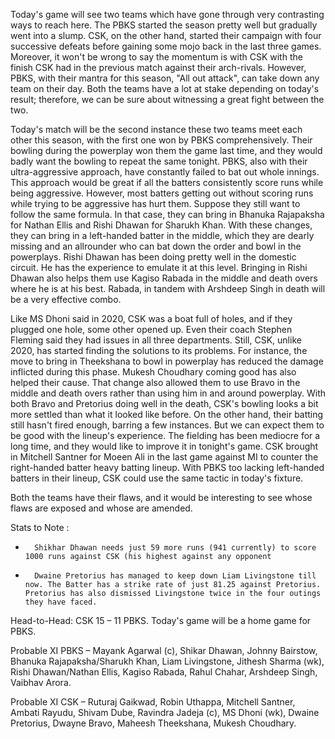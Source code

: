 Today's game will see two teams which have gone through very contrasting ways to reach here. The PBKS started the season pretty well but gradually went into a slump. CSK, on the other hand, started their campaign with four successive defeats before gaining some mojo back in the last three games. Moreover,  it won't be wrong to say the momentum is with CSK with the finish CSK had in the previous match against their arch-rivals. However, PBKS, with their mantra for this season, "All out attack", can take down any team on their day. Both the teams have a lot at stake depending on today's result; therefore, we can be sure about witnessing a great fight between the two.

Today's match will be the second instance these two teams meet each other this season, with the first one won by PBKS comprehensively. Their bowling during the powerplay won them the game last time, and they would badly want the bowling to repeat the same tonight. PBKS, also with their ultra-aggressive approach, have constantly failed to bat out whole innings. This approach would be great if all the batters consistently score runs while being aggressive. However, most batters getting out without scoring runs while trying to be aggressive has hurt them. Suppose they still want to follow the same formula. In that case, they can bring in Bhanuka Rajapaksha for Nathan Ellis and Rishi Dhawan for Sharukh Khan. With these changes, they can bring in a left-handed batter in the middle, which they are dearly missing and an allrounder who can bat down the order and bowl in the powerplays. Rishi Dhawan has been doing pretty well in the domestic circuit. He has the experience to emulate it at this level. Bringing in Rishi Dhawan also helps them use Kagiso Rabada in the middle and death overs where he is at his best. Rabada, in tandem with Arshdeep Singh in death will be a very effective combo.

Like MS Dhoni said in 2020, CSK was a boat full of holes, and if they plugged one hole, some other opened up. Even their coach Stephen Fleming said they had issues in all three departments. Still, CSK, unlike 2020, has started finding the solutions to its problems. For instance, the move to bring in Theekshana to bowl in powerplay has reduced the damage inflicted during this phase. Mukesh Choudhary coming good has also helped their cause. That change also allowed them to use Bravo in the middle and death overs rather than using him in and around powerplay. With both Bravo and Pretorius doing well in the death, CSK's bowling looks a bit more settled than what it looked like before. On the other hand, their batting still hasn't fired enough, barring a few instances. But we can expect them to be good with the lineup's experience. The fielding has been mediocre for a long time, and they would like to improve it in tonight's game. CSK brought in Mitchell Santner for Moeen Ali in the last game against MI to counter the right-handed batter heavy batting lineup. With PBKS too lacking left-handed batters in their lineup, CSK could use the same tactic in today's fixture. 

Both the teams have their flaws, and it would be interesting to see whose flaws are exposed and whose are amended.

Stats to Note :
-       Shikhar Dhawan needs just 59 more runs (941 currently) to score 1000 runs against CSK (his highest against any opponent
-       Dwaine Pretorius has managed to keep down Liam Livingstone till now. The Batter has a strike rate of just 81.25 against Pretorius. Pretorius has also dismissed Livingstone twice in the four outings they have faced.

Head-to-Head: CSK 15 – 11 PBKS. Today's game will be a home game for PBKS.

Probable XI PBKS – Mayank Agarwal (c), Shikar Dhawan, Johnny Bairstow, Bhanuka Rajapaksha/Sharukh Khan, Liam Livingstone, Jithesh Sharma (wk), Rishi Dhawan/Nathan Ellis, Kagiso Rabada, Rahul Chahar, Arshdeep Singh, Vaibhav Arora.

Probable XI CSK – Ruturaj Gaikwad, Robin Uthappa, Mitchell Santner, Ambati Rayudu, Shivam Dube, Ravindra Jadeja (c), MS Dhoni (wk), Dwaine Pretorius, Dwayne Bravo, Maheesh Theekshana, Mukesh Choudhary.  
